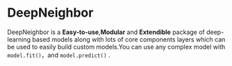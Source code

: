 # DeepNeighbor

DeepNeighbor is a **Easy-to-use**,**Modular** and **Extendible** package of deep-learning based models along with lots of core components layers which can be used to easily build custom models.You can use any complex model with `model.fit()`，and `model.predict()` .
